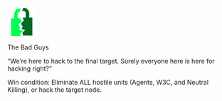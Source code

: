 ![netsec.png](netsec.png)

The Bad Guys

“We’re here to hack to the final target. Surely everyone here is here for hacking right?”

Win condition: Eliminate ALL hostile units (Agents, W3C, and Neutral Killing), or hack the target node.